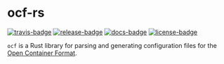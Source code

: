 # ocf-rs

[![travis-badge][]][travis] [![release-badge][]][cargo] [![docs-badge][]][docs] [![license-badge][]][license]

`ocf` is a Rust library for parsing and generating configuration files for the
[Open Container Format](https://github.com/opencontainers/specs).

[travis-badge]: https://img.shields.io/travis/arcnmx/ocf-rs/master.svg?style=flat-square
[travis]: https://travis-ci.org/arcnmx/ocf-rs
[release-badge]: https://img.shields.io/crates/v/ocf.svg?style=flat-square
[cargo]: https://crates.io/crates/ocf
[docs-badge]: https://img.shields.io/badge/API-docs-blue.svg?style=flat-square
[docs]: http://arcnmx.github.io/ocf-rs/ocf/
[license-badge]: https://img.shields.io/badge/license-MIT-lightgray.svg?style=flat-square
[license]: https://github.com/arcnmx/ocf-rs/blob/master/COPYING
